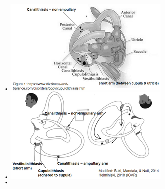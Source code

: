 - ![image.png](../assets/image_1639605844674_0.png)
- ![image.png](../assets/image_1639605963053_0.png)
-